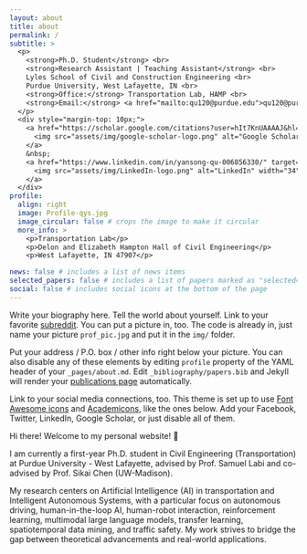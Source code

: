 ```yaml
---
layout: about
title: about
permalink: /
subtitle: >
  <p>
    <strong>Ph.D. Student</strong> <br>
    <strong>Research Assistant | Teaching Assistant</strong> <br>
    Lyles School of Civil and Construction Engineering <br>
    Purdue University, West Lafayette, IN <br>
    <strong>Office:</strong> Transportation Lab, HAMP <br>
    <strong>Email:</strong> <a href="mailto:qu120@purdue.edu">qu120@purdue.edu</a> <br>
  </p>
  <div style="margin-top: 10px;">
    <a href="https://scholar.google.com/citations?user=hIt7KnUAAAAJ&hl=en&oi=sra" target="_blank">
      <img src="assets/img/google-scholar-logo.png" alt="Google Scholar" width="34" height="34" style="vertical-align: middle;" />
    </a>
    &nbsp;
    <a href="https://www.linkedin.com/in/yansong-qu-006856330/" target="_blank">
      <img src="assets/img/LinkedIn-logo.png" alt="LinkedIn" width="34" height="34" style="vertical-align: middle;" />
    </a>
  </div>
profile:
  align: right
  image: Profile-qys.jpg
  image_circular: false # crops the image to make it circular
  more_info: >
    <p>Transportation Lab</p>
    <p>Delon and Elizabeth Hampton Hall of Civil Engineering</p>
    <p>West Lafayette, IN 47907</p>

news: false # includes a list of news items
selected_papers: false # includes a list of papers marked as "selected={true}"
social: false # includes social icons at the bottom of the page
---
```


Write your biography here. Tell the world about yourself. Link to your favorite [subreddit](http://reddit.com). You can put a picture in, too. The code is already in, just name your picture `prof_pic.jpg` and put it in the `img/` folder.

Put your address / P.O. box / other info right below your picture. You can also disable any of these elements by editing `profile` property of the YAML header of your `_pages/about.md`. Edit `_bibliography/papers.bib` and Jekyll will render your [publications page](/al-folio/publications/) automatically.

Link to your social media connections, too. This theme is set up to use [Font Awesome icons](https://fontawesome.com/) and [Academicons](https://jpswalsh.github.io/academicons/), like the ones below. Add your Facebook, Twitter, LinkedIn, Google Scholar, or just disable all of them.

Hi there! Welcome to my personal website! 👋

I am currently a first-year Ph.D. student in Civil Engineering (Transportation) at Purdue University - West Lafayette, advised by Prof. Samuel Labi and co-advised by  Prof. Sikai Chen (UW-Madison).

My research centers on Artificial Intelligence (AI) in transportation and Intelligent Autonomous Systems, with a particular focus on autonomous driving, human-in-the-loop AI, human-robot interaction, reinforcement learning, multimodal large language models, transfer learning, spatiotemporal data mining, and traffic safety. My work strives to bridge the gap between theoretical advancements and real-world applications.
